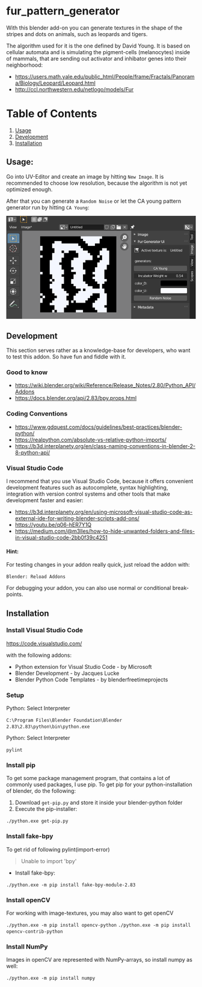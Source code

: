 # fur_pattern_generator
With this blender add-on you can generate textures in the shape of the stripes
and dots on animals, such as leopards and tigers.

The algorithm used for it is the one defined by David Young. It is based on
cellular automata and is simulating the pigment-cells (melanocytes) inside of
mammals, that are sending out activator and inhibator genes into their
neighborhood:
- https://users.math.yale.edu/public_html/People/frame/Fractals/Panorama/Biology/Leopard/Leopard.html
- http://ccl.northwestern.edu/netlogo/models/Fur

# Table of Contents
1. [Usage](#usage)
2. [Development](#development)
3. [Installation](#installation)

## Usage:

Go into UV-Editor and create an image by hitting `New Image`.
It is recommended to choose low resolution, because the algorithm is not yet optimized enough.

After that you can generate a `Random Noise` or let the CA young pattern generator run by hitting `CA Young`:

![example](example.png)

## Development

This section serves rather as a knowledge-base for developers,
who want to test this addon. So have fun and fiddle with it.

### Good to know

* https://wiki.blender.org/wiki/Reference/Release_Notes/2.80/Python_API/Addons
* https://docs.blender.org/api/2.83/bpy.props.html

### Coding Conventions
* https://www.gdquest.com/docs/guidelines/best-practices/blender-python/
* https://realpython.com/absolute-vs-relative-python-imports/
* https://b3d.interplanety.org/en/class-naming-conventions-in-blender-2-8-python-api/

### Visual Studio Code

I recommend that you use Visual Studio Code, because it offers convenient
development features such as autocomplete, syntax highlighting, integration
with version control systems and other tools that make development faster
and easier:

* https://b3d.interplanety.org/en/using-microsoft-visual-studio-code-as-external-ide-for-writing-blender-scripts-add-ons/
* https://youtu.be/q06-hER7Y1Q
* https://medium.com/@m3lles/how-to-hide-unwanted-folders-and-files-in-visual-studio-code-2bb0f39c4251

#### Hint:

For testing changes in your addon really quick, just reload the addon with:

`Blender: Reload Addons`

For debugging your addon, you can also use normal or conditional break-points.

## Installation

### Install Visual Studio Code

https://code.visualstudio.com/

with the following addons:

* Python extension for Visual Studio Code - by Microsoft
* Blender Development - by Jacques Lucke
* Blender Python Code Templates - by blenderfreetimeprojects

### Setup

Python: Select Interpreter

`C:\Program Files\Blender Foundation\Blender 2.83\2.83\python\bin\python.exe`

Python: Select Interpreter

`pylint`

### Install pip

To get some package management program, that contains a lot of commonly used
packages, I use pip. To get pip for your python-installation of blender,
do the following:

1. Download `get-pip.py` and store it inside your blender-python folder
2. Execute the pip-installer:

`./python.exe get-pip.py`

### Install fake-bpy

To get rid of following pylint(import-error)
> Unable to import 'bpy'

- Install fake-bpy:

`./python.exe -m pip install fake-bpy-module-2.83`

### Install openCV

For working with image-textures, you may also want to get openCV

`./python.exe -m pip install opencv-python`
`./python.exe -m pip install opencv-contrib-python`

### Install NumPy

Images in openCV are represented with NumPy-arrays, so install numpy as well:

`./python.exe -m pip install numpy`
